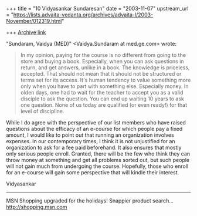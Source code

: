 +++
title = "10 Vidyasankar Sundaresan"
date = "2003-11-07"
upstream_url = "https://lists.advaita-vedanta.org/archives/advaita-l/2003-November/012319.html"

+++
[Archive link](https://lists.advaita-vedanta.org/archives/advaita-l/2003-November/012319.html)

"Sundaram, Vaidya (MED)" <Vaidya.Sundaram at med.ge.com> wrote:

>  In my opinion, paying for the course is no different from going to the
>store and buying a book. Especially, when you can ask questions in return,
>and get answers, unlike in a book. The knowledge is priceless, accepted.
>That should not mean that it should not be structured or terms set for its
>access. It's human tendency to value something more only when you have to
>part with something else. Especially money. In olden days, one had to wait
>for the teacher to accept you as a valid disciple to ask the question. You
>can end up waiting 10 years to ask one question. None of us today are
>qualified (or even ready!) for that level of discipline.

While I do agree with the perspective of our list members who have raised 
questions
about the efficacy of an e-course for which people pay a fixed amount, I 
would like
to point out that running an organization involves expenses. In our 
contemporary
times, I think it is not unjustified for an organization to ask for a fee 
paid beforehand.
It also ensures that mostly only serious people enroll. Granted, there will 
be the few
who think they can throw money at something and get all problems sorted out, 
but
such people will not gain much from undergoing the course. Hopefully, those 
who
enroll for an e-course will gain some perspective that will kindle their 
interest.

Vidyasankar

_________________________________________________________________
MSN Shopping upgraded for the holidays!  Snappier product search... 
http://shopping.msn.com

